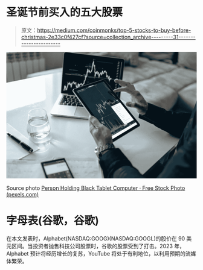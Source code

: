# 圣诞节前买入的五大股票

> 原文：<https://medium.com/coinmonks/top-5-stocks-to-buy-before-christmas-2e33c0f427cf?source=collection_archive---------31----------------------->

![](img/10572d2fc08b369bdc01854e64166159.png)

Source photo [Person Holding Black Tablet Computer · Free Stock Photo (pexels.com)](https://www.pexels.com/photo/desk-laptop-office-friends-4960464/)

# 字母表(谷歌，谷歌)

在本文发表时，Alphabet(NASDAQ:GOOG)(NASDAQ:GOOGL)的股价在 90 美元区间。当投资者抛售科技公司股票时，谷歌的股票受到了打击。2023 年，Alphabet 预计将经历增长的复苏，YouTube 将处于有利地位，以利用预期的流媒体繁荣。